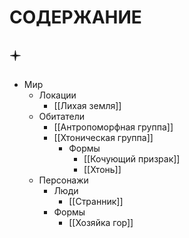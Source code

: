 # СОДЕРЖАНИЕ

## 🟄

- Мир
	- Локации
		- [[Лихая земля]]
	- Обитатели
		- [[Антропоморфная группа]]
		- [[Хтоническая группа]]
			- Формы
				- [[Кочующий призрак]]
				- [[Хтонь]]
	- Персонажи
		- Люди
			- [[Странник]]
		- Формы
			- [[Хозяйка гор]]